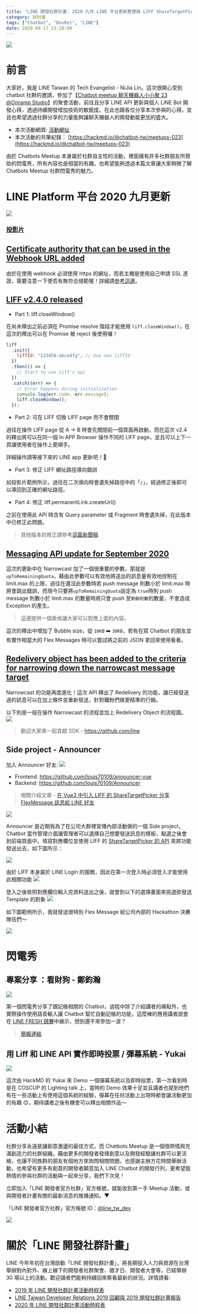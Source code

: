 ```yaml
---
title: "LINE 開發社群計畫: 2020 九月 LINE 平台更新整理與 LIFF ShareTargetPicker 案例分享"
category: 研討會
tags: ["Chatbot", "DevRel", "LINE"]
date: 2020-09-17 23:28:00
---
```


![](https://nijialin.com/images/chatbot.png)

# 前言

大家好，我是 LINE Taiwan 的 Tech Evangelist - NiJia Lin。這次很開心受到 chatbot 社群的邀請，參加了【[Chatbot meetup 聊天機器人小小聚 23 @Onramp Studio](https://events.chatbot.tw/events/10)】的聚會活動，前往且分享 LINE API 更新與個人 LINE Bot 開發心得，透過持續開發增加技術的敏銳度。在此也跟各位分享本次參與的心得，並且也希望透過社群分享的力量能夠讓聊天機器人的開發動能更加的盛大。

<!-- more -->

- 本次活動網頁: [活動網址](https://events.chatbot.tw/events/10)
- 本次活動的共筆紀錄： [https://hackmd.io/@chatbot-tw/meetups-023](https://hackmd.io/@chatbot-tw/meetups-023)

由於 Chatbots Meetup 本身屬於社群自主性的活動，裡面擁有許多社群朋友所贊助的閃電秀，所有內容也是相當的有趣。也希望能夠透過本篇文章讓大家稍微了解 Chatbots Meetup 社群閃電秀的魅力。

# LINE Platform 平台 2020 九月更新

![](https://nijialin.com/images/2020/chatbot-23/nijia-1.JPG)

### [投影片](https://speakerdeck.com/line_developers_tw/line-platform-update-202009)

<script async class="speakerdeck-embed" data-id="9d808139a16c46ac970b59e34180f812" data-ratio="1.77777777777778" src="//speakerdeck.com/assets/embed.js"></script>

## [Certificate authority that can be used in the Webhook URL added](https://developers.line.biz/en/news/2020/08/26/ca-list-update/)

由於在使用 webhook 必須使用 https 的網址，而若主機是使用自己申請 SSL 憑證，需要注意一下使否有無符合規範喔！詳細請[參考這邊](https://developers.line.biz/media/messaging-api/build-bot/ca_root_v2.txt)。

## [LIFF v2.4.0 released](https://developers.line.biz/en/news/2020/08/31/release-liff-2-4-0/)

- Part 1: liff.closeWindow()

在尚未釋出之前必須在 Promise resolve 階段才能使用 `liff.closeWindow()`，在這次的釋出可以在 Promise 被 reject 後使用囉！

```javascript
liff
  .init({
    liffId: "123456-abcedfg", // Use own liffId
  })
  .then(() => {
    // Start to use liff's api
  })
  .catch((err) => {
    // Error happens during initialization
    console.log(err.code, err.message);
    liff.closeWindow();
  });
```

- Part 2: 可在 LIFF 切換 LIFF page 而不會關閉

<script async class="speakerdeck-embed" data-slide="7" data-id="9d808139a16c46ac970b59e34180f812" data-ratio="1.77777777777778" src="//speakerdeck.com/assets/embed.js"></script>

過往在操作 LIFF page 從 A -> B 時會先關閉前一個頁面再啟動，而在這次 v2.4 的釋出將可以在同一個 In APP Browser 操作不同的 LIFF page，並且可以上下一頁讓使用者在操作上更順手。

詳細操作請等接下來的 LINE app 更新吧！🎁

- Part 3: 修正 LIFF 網址路徑導向錯誤

<script async class="speakerdeck-embed" data-slide="9" data-id="9d808139a16c46ac970b59e34180f812" data-ratio="1.77777777777778" src="//speakerdeck.com/assets/embed.js"></script>

如投影片範例所示，過往在二次導向時會遺失掉路徑中的「`/`」，經過修正後即可以導回到正確的網址路徑。

- Part 4: 修正 liff.permanentLink.createUrl()

之前在使用此 API 時含有 Query parameter 或 Fragment 時會遺失掉，在此版本中已修正此問題。

> 其他版本的修正請參考[這篇新聞稿](https://developers.line.biz/en/news/2020/09/14/release-liff-versions/)

## [Messaging API update for September 2020](https://developers.line.biz/en/news/2020/09/01/messaging-api-update-september-2020/)

<script async class="speakerdeck-embed" data-slide="11" data-id="9d808139a16c46ac970b59e34180f812" data-ratio="1.77777777777778" src="//speakerdeck.com/assets/embed.js"></script>

這次的更新中在 Narrowcast 加了一個很重要的參數，那就是 `upToRemainingQuota`，藉由此參數可以有效地將送出的訊息量有效地控制在 limit.max 的上限，過往在還沒此參數時若 push message 則數小於 limit.max 時將會跳出錯誤，而現今只要將`upToRemainingQuota`設定為 `true`時則 push message 則數小於 limit.max 的數量時將只會 push 至`剩餘則數`的數量，不會造成 Exception 的產生。

<script async class="speakerdeck-embed" data-slide="13" data-id="9d808139a16c46ac970b59e34180f812" data-ratio="1.77777777777778" src="//speakerdeck.com/assets/embed.js"></script>

> 這邊提供一個表格讓大家可以對應上面的內容。

<script async class="speakerdeck-embed" data-slide="14" data-id="9d808139a16c46ac970b59e34180f812" data-ratio="1.77777777777778" src="//speakerdeck.com/assets/embed.js"></script>

這次的釋出中增加了 Bubble size，從 `10KB` ➡️ `30KB`，若有在寫 Chatbot 的朋友並有實作相當大的 Flex Messages 時可以嘗試將之前的 JSON 拿回來使用看看。

## [Redelivery object has been added to the criteria for narrowing down the narrowcast message target](https://developers.line.biz/en/news/2020/09/15/messaging-api-narrowcast-requestId/)

Narrowcast 的功能再度進化！這次 API 釋出了 Redelivery 的功能，讓已經發送過的訊息可以在加上條件並重新發送，針對鐵粉們做更精準的行銷。

<script async class="speakerdeck-embed" data-slide="15" data-id="9d808139a16c46ac970b59e34180f812" data-ratio="1.77777777777778" src="//speakerdeck.com/assets/embed.js"></script>

以下則是一般在操作 Narrowcast 的流程並加上 Redelivery Object 的流程圖。
![](https://nijialin.com/images/2020/chatbot-23/narrowcast-flow.png)

> 歡迎大家來一起貢獻 SDK - https://github.com/line

## Side project - Announcer

加入 Announcer 好友:
![](https://nijialin.com/images/2020/chatbot-23/announcer-qr.png)

- Frontend: https://github.com/louis70109/announcer-vue
- Backend: https://github.com/louis70109/Announcer

> 相關介紹文章 - [在 Vue3 中引入 LIFF 的 ShareTargetPicker 分享 FlexMessage 訊息給 LINE 好友](https://engineering.linecorp.com/zh-hant/blog/how-to-use-liff-in-vue3/)

![](https://nijialin.com/images/2020/chatbot-23/an-interface.png)

Announcer 是近期我為了在公司大群裡宣傳內部活動做的一個 Side project，Chatbot 當作管理介面讓管理者可以選擇自己想要發送訊息的樣板，點選之後會到前端頁面中，填寫對應欄位並使用 LIFF 的 [ShareTargetPicker 的 API](https://developers.line.biz/en/reference/liff/#share-target-picker) 來將功能發送出去，如下圖所示：

![](https://nijialin.com/images/2020/chatbot-23/an-sample.png)

由於 LIFF 本身屬於 LINE Login 的服務，因此在第一次登入時必須登入才能使用此相關功能
![](https://nijialin.com/images/2020/vue-use-liff/login-page.png)

登入之後依照對應欄位輸入完資料送出之後，就會到以下的選擇畫面來挑選欲發送 Template 的對象
![](https://nijialin.com/images/2020/vue-use-liff/liff-share-info.png)

如下圖範例所示，我就發送很特別 Flex Message 給公司內部的 Hackathon 決賽隊伍們～

![](https://nijialin.com/images/2020/vue-use-liff/picker-result.png)

# 閃電秀

## 專案分享 ：看財狗 - 鄭鈞瀚

![](https://nijialin.com/images/2020/chatbot-23/light-0.jpg)

第一個閃電秀分享了跟記帳相關的 Chatbot，過程中除了介紹講者的痛點外，也實際操作使用語音輸入讓 Chatbot 幫忙自動記帳的功能，這麼棒的應用講者說會在 [LINE FRESH 競賽](https://linefresh.linecorp.com/)中展示，想到還不來參加一波？

> [簡報連結](https://www.icloud.com/keynote/032q5eeS8afkIYYldqFfnjhqw#%E7%B0%A1%E5%A0%B1)

## 用 Liff 和 LINE API 實作即時投票 / 彈幕系統 - Yukai

![](https://nijialin.com/images/2020/chatbot-23/light-1.jpg)

這次由 HackMD 的 Yukai 來 Demo 一個彈幕系統以及即時投票，第一次看到時是在 COSCUP 的 Lighting talk 上，當時的 Demo 效果十足並且講者也提到他們有在一些活動上有使用這個系統的經驗，彈幕在任何活動上出現時都會讓活動更加的有趣 😊，期待講者之後有機會可以釋出相關作品～

# 活動小結

社群分享永遠是讓創意激盪的最佳方式，而 Chatbots Meetup 是一個很熱情與充滿創造力的社群組織。藉由更多的開發者發揮創意以及開發經驗讓社群可以更活絡，也讓不同族群的朋友有個地方來詢問相關問題，也感謝主辦方花時間舉辦活動，也希望有更多有創意的開發者願意加入 LINE Chatbot 的開發行列，更希望能熱情的參與社群的活動與一起來分享，我們下次見！

立即加入「LINE 開發者官方社群」官方帳號，就能收到第一手 Meetup 活動，或與開發者計畫有關的最新消息的推播通知。▼

「LINE 開發者官方社群」官方帳號 ID：[@line_tw_dev](https://lin.ee/s5RsZHo)

![](https://www.evanlin.com/images/2020/line-tw-dev-qr.png)

# 關於「LINE 開發社群計畫」

LINE 今年年初在台灣啟動「LINE 開發社群計畫」，將長期投入人力與資源在台灣舉辦對內對外、線上線下的開發者社群聚會、徵才日、開發者大會等，已經舉辦 30 場以上的活動。歡迎讀者們能夠持續回來察看最新的狀況。詳情請看:

- [2019 年 LINE 開發社群計畫活動時程表](https://engineering.linecorp.com/zh-hant/blog/line-taiwan-developer-relations-2019-plan/)
- [LINE Taiwan Developer Relations 2019 回顧與 2019 開發社群計畫報告](https://engineering.linecorp.com/zh-hant/blog/line-taiwan-developer-relations-2019/)
- [2020 年 LINE 開發社群計畫活動時程表](https://engineering.linecorp.com/zh-hant/blog/2020-line-tw-devrel/)
